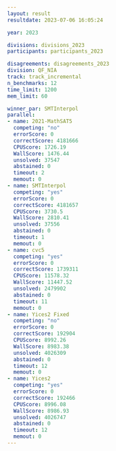 ```yaml
---
layout: result
resultdate: 2023-07-06 16:05:24

year: 2023

divisions: divisions_2023
participants: participants_2023

disagreements: disagreements_2023
division: QF_NIA
track: track_incremental
n_benchmarks: 12
time_limit: 1200
mem_limit: 60

winner_par: SMTInterpol
parallel:
- name: 2021-MathSAT5
  competing: "no"
  errorScore: 0
  correctScore: 4181666
  CPUScore: 1726.19
  WallScore: 1476.44
  unsolved: 37547
  abstained: 0
  timeout: 2
  memout: 0
- name: SMTInterpol
  competing: "yes"
  errorScore: 0
  correctScore: 4181657
  CPUScore: 3730.5
  WallScore: 2810.41
  unsolved: 37556
  abstained: 0
  timeout: 1
  memout: 0
- name: cvc5
  competing: "yes"
  errorScore: 0
  correctScore: 1739311
  CPUScore: 11578.32
  WallScore: 11447.52
  unsolved: 2479902
  abstained: 0
  timeout: 11
  memout: 0
- name: Yices2 Fixed
  competing: "no"
  errorScore: 0
  correctScore: 192904
  CPUScore: 8992.26
  WallScore: 8983.38
  unsolved: 4026309
  abstained: 0
  timeout: 12
  memout: 0
- name: Yices2
  competing: "yes"
  errorScore: 0
  correctScore: 192466
  CPUScore: 8996.08
  WallScore: 8986.93
  unsolved: 4026747
  abstained: 0
  timeout: 12
  memout: 0
---
```

